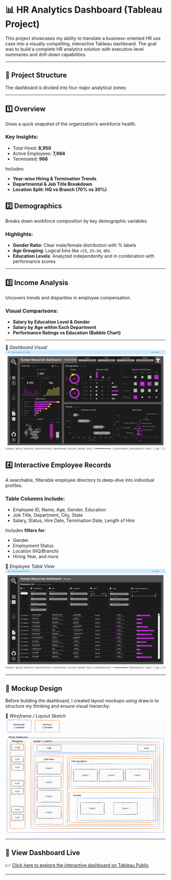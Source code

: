 # 📊 HR Analytics Dashboard (Tableau Project)

This project showcases my ability to translate a business-oriented HR use case into a visually compelling, interactive Tableau dashboard. The goal was to build a complete HR analytics solution with executive-level summaries and drill-down capabilities.

---

## 🧩 Project Structure

The dashboard is divided into four major analytical zones:

---

## 1️⃣ Overview

Gives a quick snapshot of the organization’s workforce health.

### Key Insights:
- Total Hired: **8,950**
- Active Employees: **7,984**
- Terminated: **966**

Includes:
- **Year-wise Hiring & Termination Trends**
- **Departmental & Job Title Breakdown**
- **Location Split: HQ vs Branch (70% vs 30%)**

## 2️⃣ Demographics

Breaks down workforce composition by key demographic variables.

### Highlights:
- **Gender Ratio**: Clear male/female distribution with % labels
- **Age Grouping**: Logical bins like `<25`, `25–34`, etc.
- **Education Levels**: Analyzed independently and in combination with performance scores

---

## 3️⃣ Income Analysis

Uncovers trends and disparities in employee compensation.

### Visual Comparisons:
- **Salary by Education Level & Gender**  
- **Salary by Age within Each Department**
- **Performance Ratings vs Education (Bubble Chart)**

---

📸 *Dashboard Visual*  
![Overview Section](Images/Overview.png)

## 4️⃣ Interactive Employee Records

A searchable, filterable employee directory to deep-dive into individual profiles.

### Table Columns Include:
- Employee ID, Name, Age, Gender, Education
- Job Title, Department, City, State
- Salary, Status, Hire Date, Termination Date, Length of Hire

Includes **filters for**:
- Gender
- Employment Status
- Location (HQ/Branch)
- Hiring Year, and more

📸 *Employee Table View*  
![Employee Table](Images/Employee_Details.png)

---

## 🎨 Mockup Design

Before building the dashboard, I created layout mockups using draw.io to structure my thinking and ensure visual hierarchy.

📸 *Wireframe / Layout Sketch*  
![Mockup](Images/Draw.io_mockup.png)

---

## 🔗 View Dashboard Live

👉 [Click here to explore the interactive dashboard on Tableau Public](https://public.tableau.com/app/profile/yourname)

---

